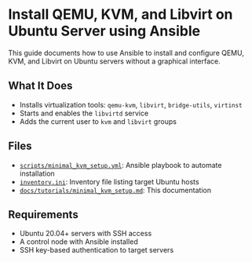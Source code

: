 # Install QEMU, KVM, and Libvirt on Ubuntu Server using Ansible

This guide documents how to use Ansible to install and configure QEMU, KVM, and Libvirt on Ubuntu servers without a graphical interface.

## What It Does

- Installs virtualization tools: `qemu-kvm`, `libvirt`, `bridge-utils`, `virtinst`
- Starts and enables the `libvirtd` service
- Adds the current user to `kvm` and `libvirt` groups

## Files

- [`scripts/minimal_kvm_setup.yml`](../scripts/minimal_kvm_setup.yml): Ansible playbook to automate installation
- [`inventory.ini`](../inventory.ini): Inventory file listing target Ubuntu hosts
- [`docs/tutorials/minimal_kvm_setup.md`](minimal_kvm_setup.md): This documentation

## Requirements

- Ubuntu 20.04+ servers with SSH access
- A control node with Ansible installed
- SSH key-based authentication to target servers
